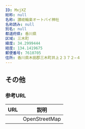 ```yaml
---
ID: MxjXZ
総称: null
名称: 讃岐輪楽オートバイ神社
名称読み: null
別名: null
都道府県: 香川県
区域: 三木町
緯度: 34.2999444
経度: 134.1419675
郵便番号: 7610705
住所: 香川県木田郡三木町井上２３７２−４
---
```


## その他

### 参考URL

| URL | 説明          |
| --- | ------------- |
|     | OpenStreetMap |
